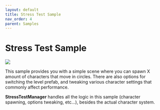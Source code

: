 ```yaml
---
layout: default
title: Stress Test Sample
nav_order: 4
parent: Samples
---
```


# Stress Test Sample

![](../Images/stresstest_sample.png)

This sample provides you with a simple scene where you can spawn X amount of characters that move in circles. There are also options for switching the level prefab, and tweaking various character settings that commonly affect performance.

**StressTestManager** handles all the logic in this sample (character spawning, options tweaking, etc...), besides the actual character system.